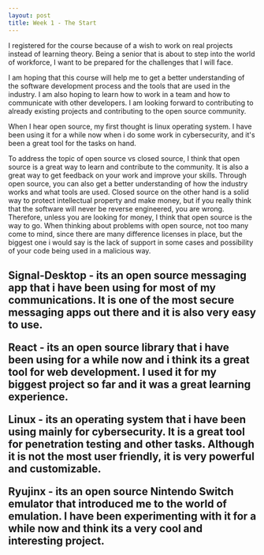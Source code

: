 ```yaml
---
layout: post
title: Week 1 - The Start
---
```


I registered for the course because of a wish to work on real projects instead of learning theory. Being a senior that is about to step into the world of workforce, I want to be prepared for the challenges that I will face.

I am hoping that this course will help me to get a better understanding of the software development process and the tools that are used in the industry. I am also hoping to learn how to work in a team and how to communicate with other developers. I am looking forward to contributing to already existing projects and contributing to the open source community.

When I hear open source, my first thought is linux operating system. I have been using it for a while now when i do some work in cybersecurity, and it's been a great tool for the tasks on hand. 

To address the topic of open source vs closed source, I think that open source is a great way to learn and contribute to the community. It is also a great way to get feedback on your work and improve your skills. Through open source, you can also get a better understanding of how the industry works and what tools are used. Closed source on the other hand is a solid way to protect intellectual property and make money, but if you really think that the software will never be reverse engineered, you are wrong. Therefore, unless you are looking for money, I think that open source is the way to go. When thinking about problems with open source, not too many come to mind, since there are many difference licenses in place, but the biggest one i would say is the lack of support in some cases and possibility of your code being used in a malicious way.

<h2 Top 4 Open Source Projects >

Signal-Desktop - its an open source messaging app that i have been using for most of my communications. It is one of the most secure messaging apps out there and it is also very easy to use.

React - its an open source library that i have been using for a while now and i think its a great tool for web development. I used it for my biggest project so far and it was a great learning experience.

Linux - its an operating system that i have been using mainly for cybersecurity. It is a great tool for penetration testing and other tasks. Although it is not the most user friendly, it is very powerful and customizable.

Ryujinx - its an open source Nintendo Switch emulator that introduced me to the world of emulation. I have been experimenting with it for a while now and think its a very cool and interesting project.